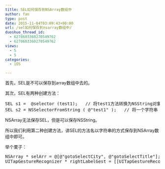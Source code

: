 ```yaml
---
title: SEL如何保存到NSArray数组中
author: fan
type: post
date: 2015-11-04T03:09:43+00:00
url: /sel如何保存到nsarray数组中/
duoshuo_thread_id:
  - 6278603360270549762
  - 6278603360270549762
views:
  - 5
  - 5
categories:
  - iOS

---
```

首先，SEL是不可以保存到array数组中去的。

其次，SEL有两种创建方法：

<pre class="brush:cpp;toolbar:false">SEL&nbsp;s1&nbsp;=&nbsp;&nbsp;@selector&nbsp;(test1);&nbsp;&nbsp;&nbsp;//&nbsp;将test1方法转换为NSString对象
SEL&nbsp;s2&nbsp;=&nbsp;NSSelectorFromString&nbsp;(&nbsp;@"test1"&nbsp;);&nbsp;&nbsp;&nbsp;//&nbsp;将一个字符串&nbsp;&nbsp;方法&nbsp;转换成为SEL对象</pre>

NSArray无法保存SEL，但是可以保存NSString。

所以我们利用第二种创建方法，讲SEL的方法名以字符串的方式保存到NSArray数组中即可。

举个栗子：

<pre class="brush:cpp;toolbar:false">NSArray&nbsp;*&nbsp;selArr&nbsp;=&nbsp;@[@"gotoSelectCity",&nbsp;@"gotoSelectTitle"];
UITapGestureRecognizer&nbsp;*&nbsp;rightLabelGest&nbsp;=&nbsp;[[UITapGestureRecognizer&nbsp;alloc]initWithTarget:self&nbsp;action:NSSelectorFromString(selArr[i])];</pre>

<p style="margin-top: 0px; margin-bottom: 0px; font-size: 13px; line-height: normal; font-family: Monaco; color: rgb(228, 68, 72);">
  <span style="font-variant-ligatures: no-common-ligatures; color: #e7cf81"></span>
</p>